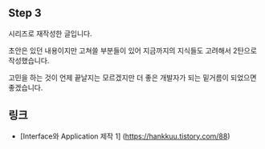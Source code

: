 ## Step 3

시리즈로 재작성한 글입니다. 

초안은 있던 내용이지만 고쳐쓸 부분들이 있어 지금까지의 지식들도 고려해서 2탄으로 작성했습니다. 

고민을 하는 것이 언제 끝날지는 모르겠지만 더 좋은 개발자가 되는 밑거름이 되었으면 좋겠습니다. 

## 링크 
- [Interface와 Application 제작 1]
(https://hankkuu.tistory.com/88)